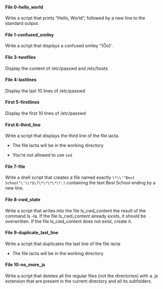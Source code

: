 #### File 0-hello_world
Write a script that prints “Hello, World”, followed by a new line to the standard output.

#### File 1-confused_smiley
Write a script that displays a confused smiley "(Ôo)'.

#### File 3-twofiles
Display the content of /etc/passwd and /etc/hosts

#### File 4-lastlines
Display the last 10 lines of /etc/passwd

#### First 5-firstlines
Display the first 10 lines of /etc/passwd

#### First 6-third_line
Write a script that displays the third line of the file iacta.

- The file iacta will be in the working directory

- You’re not allowed to use `sed`

#### File 7-file
Write a shell script that creates a file named exactly `\*\\'"Best School"\'\\*$\?\*\*\*\*\*:)` containing the text Best School ending by a new line.

#### File 8-cwd_state
Write a script that writes into the file ls_cwd_content the result of the command ls -la. If the file ls_cwd_content already exists, it should be overwritten. If the file ls_cwd_content does not exist, create it.

#### File 9-duplicate_last_line
Write a script that duplicates the last line of the file iacta

- The file iacta will be in the working directory

#### File 10-no_more_js
Write a script that deletes all the regular files (not the directories) with a .js extension that are present in the current directory and all its subfolders.
